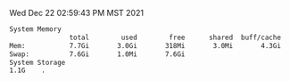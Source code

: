 Wed Dec 22 02:59:43 PM MST 2021
```bash
System Memory
               total        used        free      shared  buff/cache   available
Mem:           7.7Gi       3.0Gi       318Mi       3.0Mi       4.3Gi       4.3Gi
Swap:          7.6Gi       1.0Mi       7.6Gi
System Storage
1.1G	.
```
```bash
